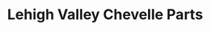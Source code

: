 ---
title: "Lehigh Valley Chevelle Parts"
url: /bethlehem/lehigh-valley-chevelle-parts/
shop: car parts
---